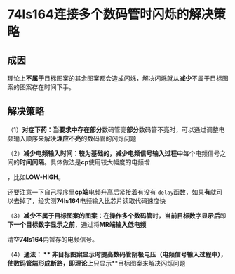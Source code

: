 # 74ls164连接多个数码管时闪烁的解决策略

## 成因

理论上**不属于**目标图案的其余图案都会造成闪烁，解决闪烁就从**减少**不属于目标图案的图案存在时间下手。

<!--非目标图案的存在时间，与目标图案的差异程度等都会影响闪烁程度-->

## 解决策略

（1）**对症下药：**当要求中存在**部分**数码管亮**部分**数码管不亮时，可以通过调整电频输入顺序来解决**理应不亮**的数码管的闪烁问题

<!--在操作未到达的位不亮时，将显示个位的数码管作为1号数码管（从最高位往里输入，即倒序输入）就可以解决-->

（2）**减少电频输入时间：**较为基础的，减少电频信号**输入过程中**每个电频信号之间的**时间间隔**。具体做法是**cp**使用较大幅度的电频增

，比如**LOW-HIGH**。<!--一定范围内cp端电频增加跨度越大，电频输入的速度就越快-->

还要注意一下自己程序里**cp端**电频升高后紧接着有没有 `delay`函数，如果**有**就可以去掉了，经实测**74ls164**电频输入比芯片读取代码速度快

（3）**减少不属于目标图案的图案：**在操作**多个数码管**时，**当前目标数字显示后**即**下一个目标数字显示之前**，通过将**MR端输入低电频**

清空**74ls164**内暂存的电频信号。<!--因为空白本身也属于非目标图案，所以实质为  以一换多(用一个空白的非目标图案替换至多(n * 8)- 1个非目标图案)。 由此可以分析出操作一个数码管时不需要清空电频信号， 实际操作表明，操作单个数码管时清空电频信号还会造成较明显闪烁。-->

（4）**通法： ** **非目标图案**显示时提高数码管阴极电压（电频信号输入过程中）， 使数码管端形成断路，即理论上**只显示**目标图案来解决闪烁问题

<!--注意使用这种方法时就不要将74ls164阴极和数码管阴极接在一起了，不然阴极电势升高时74ls164内部会有电频信号堆积，本身PC端不为上升电频时74ls164内部电阻就很大， 如果没有vcc-地的稳定电压来支持74ls164工作，就会有很明显的发热发烫-->